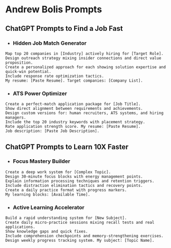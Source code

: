 # Andrew Bolis Prompts

## ChatGPT Prompts to Find a Job Fast

- ### Hidden Job Match Generator
```
Map top 20 companies in [Industry] actively hiring for [Target Role].
Design outreach strategy mixing insider connections and direct value proposition.
Create a personalized approach for each showing solution expertise and quick-win potential.
Include response rate optimization tactics.
My resume: [Paste Resume]. Target companies: [Company List].
```
- ### ATS Power Optimizer
```
Create a perfect-match application package for [Job Title].
Show direct alignment between requirements and achievements.
Design custom versions for: human recruiters, ATS systems, and hiring managers.
Include the top 20 industry keywords with placement strategy.
Rate application strength score. My resume: [Paste Resume].
Job description: [Paste Job Description].
```

## ChatGPT Prompts to Learn 10X Faster

- ### Focus Mastery Builder
```
Create a deep work system for [Complex Topic].
Design 30-minute focus blocks with energy management points.
Explain information processing techniques and retention triggers.
Include distraction elimination tactics and recovery points.
Create a daily practice format with progress markers.
My learning blocks: [Available Time].
```
- ### Active Learning Accelerator
```
Build a rapid understanding system for [New Subject].
Create daily micro-practice sessions mixing recall tests and real applications.
Show knowledge gaps and quick fixes.
Include comprehension checkpoints and memory-strengthening exercises.
Design weekly progress tracking system. My subject: [Topic Name].
```
